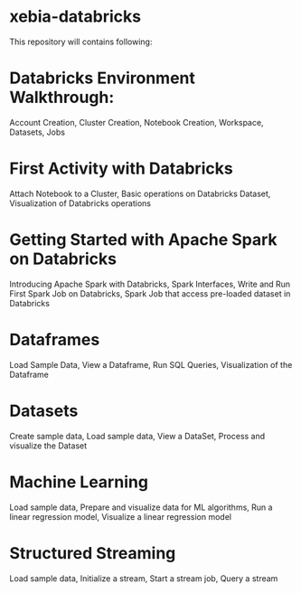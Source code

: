 # xebia-databricks

This repository will contains following:

# Databricks Environment Walkthrough:
Account Creation, Cluster Creation, Notebook Creation, Workspace, Datasets, Jobs
		
# First Activity with Databricks	
Attach Notebook to a Cluster, Basic operations on Databricks Dataset, Visualization of Databricks operations

# Getting Started with Apache Spark on Databricks	
Introducing Apache Spark with Databricks, Spark Interfaces, Write and Run First Spark Job on Databricks, Spark Job that access pre-loaded dataset in Databricks
		
# Dataframes	
Load Sample Data, View a Dataframe, Run SQL Queries, Visualization of the Dataframe
		
# Datasets	
Create sample data, Load sample data, View a DataSet, Process and visualize the Dataset
		
# Machine Learning	
Load sample data, Prepare and visualize data for ML algorithms, Run a linear regression model, Visualize a linear regression model
		
# Structured Streaming
Load sample data, Initialize a stream, Start a stream job, Query a stream
